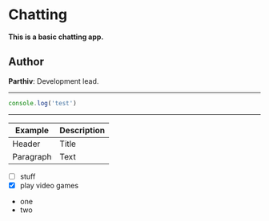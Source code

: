 # Chatting

**This is a basic chatting app.**

## Author
**Parthiv**: Development lead.

---


```js
console.log('test')
```

---
| Example | Description |
| ----------- | ----------- |
| Header | Title |
| Paragraph | Text |

- [ ] stuff
- [x] play video games

* one
* two

